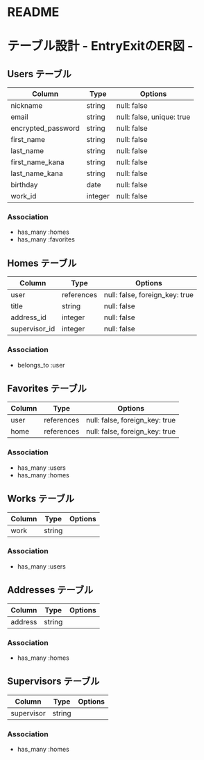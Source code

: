 # README

# テーブル設計 - EntryExitのER図 -

## Users テーブル

| Column             | Type     | Options                   |
| ------------------ | -------- | ------------------------- |
| nickname           | string   | null: false               |
| email              | string   | null: false, unique: true |
| encrypted_password | string   | null: false               |
| first_name         | string   | null: false               |
| last_name          | string   | null: false               |
| first_name_kana    | string   | null: false               |
| last_name_kana     | string   | null: false               |
| birthday           | date     | null: false               |
| work_id            | integer  | null: false               |

### Association
- has_many :homes
- has_many :favorites


## Homes テーブル

| Column           | Type       | Options                         |
| ---------------- | ---------- | ------------------------------- |
| user             | references | null: false, foreign_key: true  |
| title            | string     | null: false                     |
| address_id       | integer    | null: false                     |
| supervisor_id    | integer    | null: false                     |

### Association
- belongs_to :user


## Favorites テーブル

| Column          | Type       | Options                         |
| --------------- | ---------- | ------------------------------- |
| user            | references | null: false, foreign_key: true  |
| home            | references | null: false, foreign_key: true  |

### Association
- has_many :users
- has_many :homes


## Works テーブル

| Column          | Type       | Options                         |
| --------------- | ---------- | ------------------------------- |
| work            | string     |                                 |

### Association
- has_many :users


## Addresses テーブル

| Column          | Type       | Options                         |
| --------------- | ---------- | ------------------------------- |
| address         | string     |                                 |

### Association
- has_many :homes


## Supervisors テーブル

| Column          | Type       | Options                         |
| --------------- | ---------- | ------------------------------- |
| supervisor      | string     |                                 |

### Association
- has_many :homes


